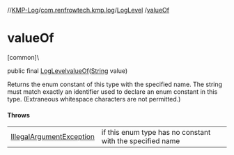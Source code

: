 //[KMP-Log](../../../index.md)/[com.renfrowtech.kmp.log](../index.md)/[LogLevel](index.md)
/[valueOf](value-of.md)

# valueOf

[common]\

public
final [LogLevel](index.md)[valueOf](value-of.md)([String](https://developer.android.com/reference/kotlin/java/lang/String.html)
value)

Returns the enum constant of this type with the specified name. The string must match exactly an
identifier used to declare an enum constant in this type. (Extraneous whitespace characters are not
permitted.)

#### Throws

| | |
|---|---|
| [IllegalArgumentException](https://kotlinlang.org/api/latest/jvm/stdlib/kotlin/-illegal-argument-exception/index.html) | if this enum type has no constant with the specified name |
